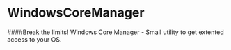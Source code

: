 # WindowsCoreManager
####Break the limits!
Windows Core Manager - Small utility to get extented access to your OS.
